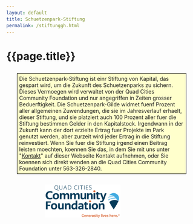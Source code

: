 ```yaml
---
layout: default
title: Schuetzenpark-Stiftung
permalink: /stiftunggh.html
---
```


# {{page.title}}

<div style="border: solid 1px black;background-color:#ffffcc;padding:5px;margin:2em;">
Die Schuetzenpark-Stiftung ist einr Stiftung von Kapital, das gespart wird, um die Zukunft des Schuetzenparks zu sichern. Dieses Vermoegen wird verwaltet von der Quad Cities Community Foundation und nur angegriffen in Zeiten grosser Beduerftigkeit. Die Schuetzenpark-Gilde widmet fuenf Prozent aller allgemeinen Zuwendungen, die sie im Jahresverlauf erhaelt, dieser Stiftung, und sie platziert auch 100 Prozent aller fuer die Stiftung bestimmen Gelder in den Kapitalstock. Irgendwann in der Zukunft kann der dort erzielte Ertrag fuer Projekte im Park genutzt werden, aber zurzeit wird jeder Ertrag in die Stiftung reinvestiert. Wenn Sie fuer die Stiftung irgend einen Beitrag leisten moechten, koennen Sie das, in dem Sie mit uns unter "<a href="contactgh.html">Kontakt</a>" auf dieser Webseite Kontakt aufnehmen, oder Sie koennen sich direkt wenden an die Quad Cities Community Foundation unter 563-326-2840.
</div>

<div style="text-align: center;width: 80%;margin-top: 2em;"><a href="http://www.cfgrb.org" style="border:none;">
  <img alt="Quad Cities Community Foundation" src="/assets/images/QCCFLogo.png" style="width: 200px;">
</a></div>

